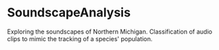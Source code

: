 # SoundscapeAnalysis
Exploring the soundscapes of Northern Michigan.  Classification of audio clips to mimic the tracking of a species' population.
